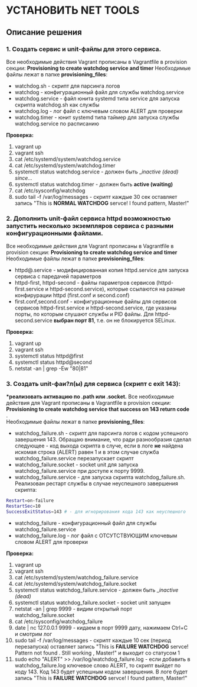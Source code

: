 # УСТАНОВИТЬ NET TOOLS

## Описание решения



### 1. Создать сервис и unit-файлы для этого сервиса.

Все необходимые действия Vagrant прописаны в Vagrantfile в provision секции: __Provisioning to create watchdog service and timer__ 
Необходимые файлы лежат в папке __provisioning_files__:
- watchdog.sh - скрипт для парсинга логов
- watchdog - конфигурационный файл для службы watchdog.service
- watchdog.service - файл юнита systemd типа service для запуска скрипта watchdog.sh как службы
- watchdog.log - лог файл с ключевым словом ALERT для проверки
- watchdog.timer - юнит systemd типа таймер для запуска службы watchdog.service по расписанию

__Проверка:__
1. vagrant up  
2. vagrant ssh  
3. cat  /etc/systemd/system/watchdog.service
4. cat  /etc/systemd/system/watchdog.timer
5. systemctl status watchdog.service - должен быть  __inactive (dead) since..._
6. systemctl status watchdog.timer - должен быть __active (waiting)__
7. cat /etc/sysconfig/watchdog
8. sudo tail -f /var/log/messages - скрипт каждые 30 сек оставляет запись "This is __NORMAL WATCHDOG__ servce! I found pattern, Master!"

### 2. Дополнить unit-файл сервиса httpd возможностью запустить несколько экземпляров сервиса с разными конфигурационными файлами.
Все необходимые действия для Vagrant прописаны в Vagrantfile в provision секции: __Provisioning to create watchdog service and timer__ 
Необходимые файлы лежат в папке __provisioning_files__:
- httpd@.service - модифицированная копия httpd.service для запуска сервиса с паредачей параметров
- httpd-first, httpd-second - файлы параметров сервисов (httpd-first.service и httpd-second.service), которые ссылаются на разные конфирурации httpd (first.conf и second.conf)
- first.conf,second.conf - конфигурационные файлы для сервисов сервисов httpd-first.service и httpd-second.service, где указаны порты, по которым слушают службы и PID файлы. Для httpd-second.service __выбран порт 81__, т.е. он не блокируется SELinux.  
  
 __Проверка:__
1. vagrant up  
2. vagrant ssh  
3. systemctl status httpd@first
4. systemctl status httpd@second
5. netstat -an  | grep -Ew "80|81"

### 3. Создать unit-фаи?л(ы) для сервиса (скрипт с exit 143):
__*реализовать активацию по .path или .socket.__
Все необходимые действия для Vagrant прописаны в Vagrantfile в provision секции: __Provisioning to create watchdog service that success on 143 return code__ .  
Необходимые файлы лежат в папке __provisioning_files__:
- watchdog_failure.sh - скрипт для парсинга логов c кодом успешного завершения 143. Обращаю внимание, что ради разнообразия сделал следующее - код выхода скрипта в случе, если в логе __не__ найдена искомая строка (ALERT) равен 1 и в этом случае служба watchdog_failure.service перезапускает скрипт
- watchdog_failure.socket - socket unit для запуска watchdog_failure.service при доступе к порту 9999.
- watchdog_failure.service - для запуска скрипта watchdog_failure.sh. Реализован рестарт службы в случае неуcпешного завершения скрипта:
```sh
Restart=on-failure
RestartSec=10
SuccessExitStatus=143 # - для игнорирования кода 143 как неуспешного
```
- watchdog_failure - конфигурационный файл для службы watchdog_failure.service  
- watchdog_failure.log - лог файл с ОТСУТСТВУЮЩИМ ключевым словом ALERT для проверки  
  
__Проверка:__
1. vagrant up  
2. vagrant ssh  
3. cat  /etc/systemd/system/watchdog_failure.service  
4. cat  /etc/systemd/system/watchdog_failure.socket
5. systemctl status watchdog_failure.service - должен быть  __inactive (dead)_
6. systemctl status watchdog_failure.socket  - socket unit запущен
7. netstat -an | grep 9999 - видим открытый порт watchdog_failure.socket 
7. cat /etc/sysconfig/watchdog_failure
8. date | nc 127.0.0.1 9999 - кидаем в порт 9999 дату, нажимаем Ctrl+C и смотрим лог
9. sudo tail -f /var/log/messages - скрипт каждые 10 сек (период перезапуска) оставляет запись "This is __FAILURE WATCHDOG__ servce! Pattern not found . Still working , Master!"  и выходит со статусом 1
9. sudo echo "ALERT" >> /var/log/watchdog_failure.log - если добавить в  watchdog_failure.log ключевое слово ALERT, то скрипт выйдет по коду 143. Код 143 будет успешным кодом завершения. В логе будет запись "This is __FAILURE WATCHDOG__ servce! I found pattern, Master!"
